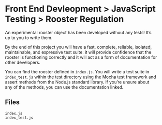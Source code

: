 # Front End Devleopment > JavaScript Testing > Rooster Regulation
An experimental rooster object has been developed without any tests! It’s up to 
you to write them.

By the end of this project you will have a fast, complete, reliable, isolated, 
maintainable, and expressive test suite: it will provide confidence that the 
rooster is functioning correctly and it will act as a form of documentation for 
other developers.

You can find the rooster defined in `index.js`. You will write a test suite in 
`index_test.js` within the test directory using the Mocha test framework and 
assert methods from the Node.js standard library. If you’re unsure about any of 
the methods, you can use the documentation linked.

## Files
`index.js`  
`index_test.js`